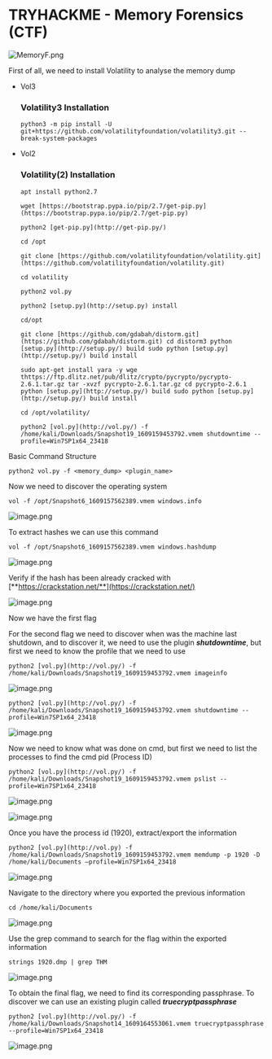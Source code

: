 # TRYHACKME - Memory Forensics (CTF)

![MemoryF.png](img/MemoryF.png)

First of all, we need to install Volatility to analyse the memory dump

- Vol3
    
    
    ### **Volatility3 Installation**
    
    `python3 -m pip install -U git+https://github.com/volatilityfoundation/volatility3.git --break-system-packages`
    
- Vol2
    
    
    ### **Volatility(2) Installation**
    
    `apt install python2.7` 
    
    `wget [https://bootstrap.pypa.io/pip/2.7/get-pip.py](https://bootstrap.pypa.io/pip/2.7/get-pip.py)`
    
    `python2 [get-pip.py](http://get-pip.py/)`
    
    `cd /opt`
    
    `git clone [https://github.com/volatilityfoundation/volatility.git](https://github.com/volatilityfoundation/volatility.git)`
    
    `cd volatility`
    
    `python2 vol.py`
    
    `python2 [setup.py](http://setup.py) install`
    
    `cd/opt`
    
    `git clone [https://github.com/gdabah/distorm.git](https://github.com/gdabah/distorm.git)
    cd distorm3
    python [setup.py](http://setup.py/) build
    sudo python [setup.py](http://setup.py/) build install`
    
    `sudo apt-get install yara -y
    wge thttps://ftp.dlitz.net/pub/dlitz/crypto/pycrypto/pycrypto-2.6.1.tar.gz
    tar -xvzf pycrypto-2.6.1.tar.gz
    cd pycrypto-2.6.1
    python [setup.py](http://setup.py/) build
    sudo python [setup.py](http://setup.py/) build install`
    
    `cd /opt/volatility/`
    
    `python2 [vol.py](http://vol.py/) -f /home/kali/Downloads/Snapshot19_1609159453792.vmem shutdowntime --profile=Win7SP1x64_23418`
    

Basic Command Structure

`python2 vol.py -f <memory_dump> <plugin_name>`

Now we need to discover the operating system

`vol -f /opt/Snapshot6_1609157562389.vmem windows.info`

![image.png](img/image.png)

To extract hashes we can use this command

`vol -f /opt/Snapshot6_1609157562389.vmem windows.hashdump` 

![image.png](img/image%201.png)

Verify if the hash has been already cracked with [**https://crackstation.net/**](https://crackstation.net/)

![image.png](img/image%202.png)

Now we have the first flag

For the second flag we need to discover when was the machine last shutdown, and to discover it, we need to use the plugin ***shutdowntime***, but first we need to know the profile that we need to use

`python2 [vol.py](http://vol.py/) -f /home/kali/Downloads/Snapshot19_1609159453792.vmem imageinfo`

![image.png](img/image%203.png)

`python2 [vol.py](http://vol.py/) -f /home/kali/Downloads/Snapshot19_1609159453792.vmem shutdowntime --profile=Win7SP1x64_23418`

![image.png](img/image%204.png)

Now we need to know what was done on cmd, but first we need to list the processes to find the cmd pid (Process ID)

`python2 [vol.py](http://vol.py/) -f /home/kali/Downloads/Snapshot19_1609159453792.vmem pslist --profile=Win7SP1x64_23418` 

![image.png](img/image%205.png)

![image.png](img/image%206.png)

Once you have the process id (1920), extract/export the information

`python2 [vol.py](http://vol.py) -f /home/kali/Downloads/Snapshot19_1609159453792.vmem memdump -p 1920 -D /home/kali/Documents —profile=Win7SP1x64_23418`

![image.png](img/image%207.png)

Navigate to the directory where you exported the previous information

`cd /home/kali/Documents`

![image.png](img/image%208.png)

Use the grep command to search for the flag within the exported information

`strings 1920.dmp | grep THM`

![image.png](img/image%209.png)

To obtain the final flag, we need to find its corresponding passphrase. To discover we can use an existing plugin called ***truecryptpassphrase*** 

`python2 [vol.py](http://vol.py/) -f /home/kali/Downloads/Snapshot14_1609164553061.vmem truecryptpassphrase --profile=Win7SP1x64_23418`

![image.png](img/image%2010.png)
